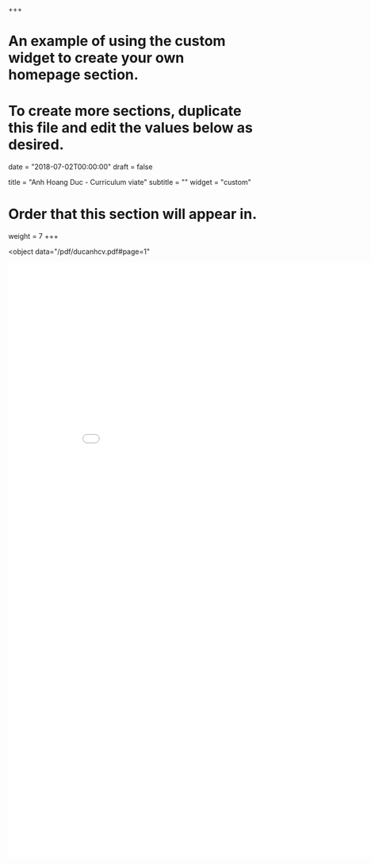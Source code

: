 +++
# An example of using the custom widget to create your own homepage section.
# To create more sections, duplicate this file and edit the values below as desired.

date = "2018-07-02T00:00:00"
draft = false
  
title = "Anh Hoang Duc - Curriculum viate"
subtitle = ""
widget = "custom"
  
# Order that this section will appear in.
weight = 7
+++

<object data="/pdf/ducanhcv.pdf#page=1" 
<iframe src="/pdf/ducanhcv.pdf#page=1" width="900" height="1200" style="border: none;">
This browser does not support PDFs. Please download the PDF to view it: <a href="/pdf/ducanhcv.pdf">Download PDF</a>
</iframe>
</object>